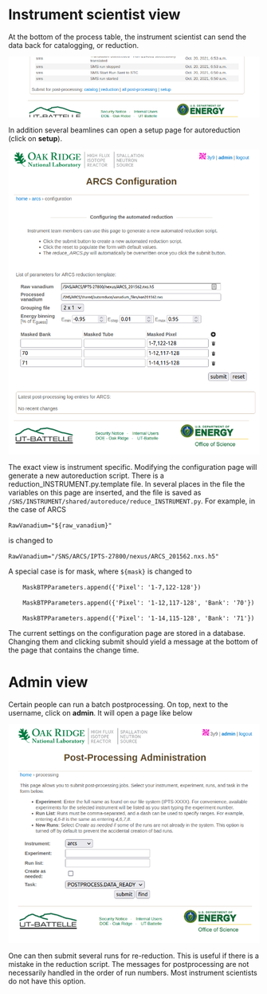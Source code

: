 # Instrument scientist view

At the bottom of the process table, the instrument scientist can send the data back for catalogging, or reduction. 

![image](uploads/dcd65a52ae1a0ef9559aa27ce3393b67/image.png)

In addition several beamlines can open a setup page for autoreduction (click on **setup**).

![image](uploads/396d8bd93c6803ce2f09e32aeb6650c3/image.png)

The exact view is instrument specific. Modifying the configuration page will generate a new autoreduction script. There is a reduction_INSTRUMENT.py.template file. In several places in the file the variables on this page are inserted, and the file is saved as `/SNS/INSTRUMENT/shared/autoreduce/reduce_INSTRUMENT.py`. For example, in the case of ARCS

`RawVanadium="${raw_vanadium}"`

is changed to

`RawVanadium="/SNS/ARCS/IPTS-27800/nexus/ARCS_201562.nxs.h5"`

A special case is for mask, where `${mask}` is changed to 

`    MaskBTPParameters.append({'Pixel': '1-7,122-128'})`

`    MaskBTPParameters.append({'Pixel': '1-12,117-128', 'Bank': '70'})`

`    MaskBTPParameters.append({'Pixel': '1-14,115-128', 'Bank': '71'})`

The current settings on the configuration page are stored in a database. Changing them and clicking submit should yield a message at the bottom of the page that contains the change time.

# Admin view

Certain people can run a batch postprocessing. On top, next to the username, click on **admin**. It will open a page like below

![image](uploads/7dbdb264cda321facd96c272cf1063f9/image.png)

One can then submit several runs for re-reduction. This is useful if there is a mistake in the reduction script. The messages for postprocessing are not necessarily handled in the order of run numbers. Most instrument scientists do not have this option.
